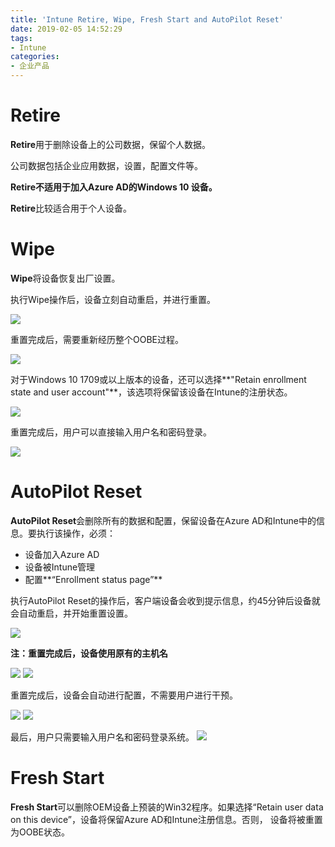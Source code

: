```yaml
---
title: 'Intune Retire, Wipe, Fresh Start and AutoPilot Reset'
date: 2019-02-05 14:52:29
tags:
- Intune
categories:
- 企业产品
---
```

# Retire

**Retire**用于删除设备上的公司数据，保留个人数据。

公司数据包括企业应用数据，设置，配置文件等。

**Retire不适用于加入Azure AD的Windows 10 设备。**

**Retire**比较适合用于个人设备。

# Wipe

**Wipe**将设备恢复出厂设置。

执行Wipe操作后，设备立刻自动重启，并进行重置。

![](/images/65.png)

重置完成后，需要重新经历整个OOBE过程。

![](/images/66.png)

对于Windows 10 1709或以上版本的设备，还可以选择**"Retain enrollment state and user account"**，该选项将保留该设备在Intune的注册状态。

![](/images/67.png)

重置完成后，用户可以直接输入用户名和密码登录。

![](/images/68.png)

<!-- more -->  

# AutoPilot Reset

**AutoPilot Reset**会删除所有的数据和配置，保留设备在Azure AD和Intune中的信息。要执行该操作，必须：

- 设备加入Azure AD
- 设备被Intune管理
- 配置**“Enrollment status page”**

执行AutoPilot Reset的操作后，客户端设备会收到提示信息，约45分钟后设备就会自动重启，并开始重置设置。

![](/images/74.png)

**注：重置完成后，设备使用原有的主机名**

![](/images/69.png)
![](/images/70.png)

重置完成后，设备会自动进行配置，不需要用户进行干预。

![](/images/71.png)
![](/images/72.png)

最后，用户只需要输入用户名和密码登录系统。
![](/images/73.png)


# Fresh Start

**Fresh Start**可以删除OEM设备上预装的Win32程序。如果选择“Retain user data on this device”，设备将保留Azure AD和Intune注册信息。否则， 设备将被重置为OOBE状态。 



